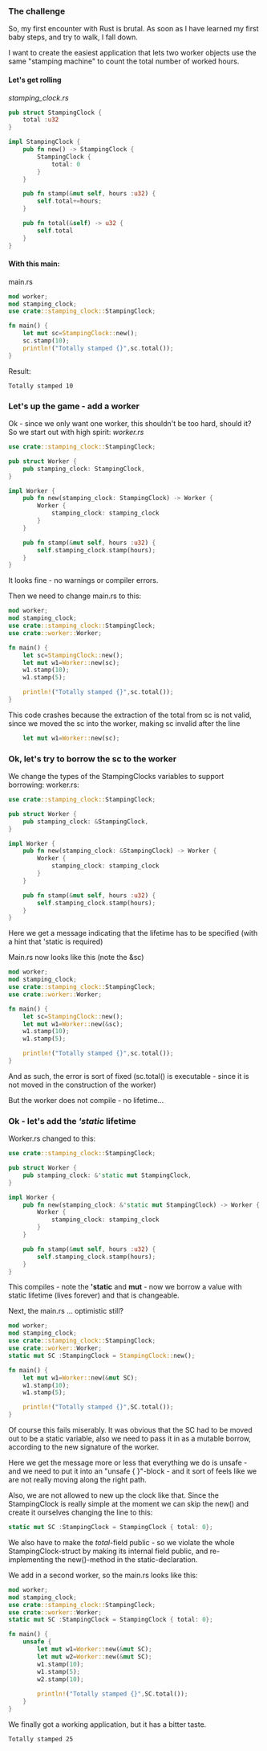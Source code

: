 ### The challenge
So, my first encounter with Rust is brutal. As soon as I have learned my first baby steps, and try to walk, I fall down.

I want to create the easiest application that lets two worker objects use the same "stamping machine" to count the total number of worked hours.
#### Let's get rolling
_stamping_clock.rs_
```Rust
pub struct StampingClock {
    total :u32
}

impl StampingClock {
    pub fn new() -> StampingClock {
        StampingClock {
            total: 0
        }
    }

    pub fn stamp(&mut self, hours :u32) {
        self.total+=hours;
    }

    pub fn total(&self) -> u32 {
        self.total
    }
}
```

#### With this main:
main.rs
```Rust
mod worker;
mod stamping_clock;
use crate::stamping_clock::StampingClock;

fn main() {
    let mut sc=StampingClock::new();
    sc.stamp(10);
    println!("Totally stamped {}",sc.total());
}
```
Result:
```
Totally stamped 10
```
### Let's up the game - add a worker
Ok - since we only want one worker, this shouldn't be too hard, should it?
So we start out with high spirit:
_worker.rs_
```Rust
use crate::stamping_clock::StampingClock;

pub struct Worker {
    pub stamping_clock: StampingClock,
}

impl Worker {
    pub fn new(stamping_clock: StampingClock) -> Worker {
        Worker {
            stamping_clock: stamping_clock
        }
    }

    pub fn stamp(&mut self, hours :u32) {
        self.stamping_clock.stamp(hours);
    }
}
```
It looks fine - no warnings or compiler errors.

Then we need to change main.rs to this:
```Rust
mod worker;
mod stamping_clock;
use crate::stamping_clock::StampingClock;
use crate::worker::Worker;

fn main() {
    let sc=StampingClock::new();
    let mut w1=Worker::new(sc);
    w1.stamp(10);
    w1.stamp(5);

    println!("Totally stamped {}",sc.total());
}
```
This code crashes because the extraction of the total from sc is not valid, since we moved the sc into the worker, making sc invalid after the line 
```Rust
    let mut w1=Worker::new(sc);
```
### Ok, let's try to borrow the sc to the worker
We change the types of the StampingClocks variables to support borrowing:
worker.rs:
```Rust
use crate::stamping_clock::StampingClock;

pub struct Worker {
    pub stamping_clock: &StampingClock,
}

impl Worker {
    pub fn new(stamping_clock: &StampingClock) -> Worker {
        Worker {
            stamping_clock: stamping_clock
        }
    }

    pub fn stamp(&mut self, hours :u32) {
        self.stamping_clock.stamp(hours);
    }
}
```
Here we get a message indicating that the lifetime has to be specified (with a hint that 'static is required)

Main.rs now looks like this (note the &sc)
```Rust
mod worker;
mod stamping_clock;
use crate::stamping_clock::StampingClock;
use crate::worker::Worker;

fn main() {
    let sc=StampingClock::new();
    let mut w1=Worker::new(&sc);
    w1.stamp(10);
    w1.stamp(5);

    println!("Totally stamped {}",sc.total());
}
```
And as such, the error is sort of fixed (sc.total() is executable - since it is not moved in the construction of the worker)

But the worker does not compile - no lifetime...
### Ok - let's add the _'static_ lifetime
Worker.rs changed to this:
```Rust
use crate::stamping_clock::StampingClock;

pub struct Worker {
    pub stamping_clock: &'static mut StampingClock,
}

impl Worker {
    pub fn new(stamping_clock: &'static mut StampingClock) -> Worker {
        Worker {
            stamping_clock: stamping_clock
        }
    }

    pub fn stamp(&mut self, hours :u32) {
        self.stamping_clock.stamp(hours);
    }
}
```
This compiles - note the **'static** and **mut** - now we borrow a value with static lifetime (lives forever) and that is changeable.

Next, the main.rs ... optimistic still?
```Rust
mod worker;
mod stamping_clock;
use crate::stamping_clock::StampingClock;
use crate::worker::Worker;
static mut SC :StampingClock = StampingClock::new();

fn main() {
    let mut w1=Worker::new(&mut SC);
    w1.stamp(10);
    w1.stamp(5);

    println!("Totally stamped {}",SC.total());
}
```
Of course this fails miserably. It was obvious that the SC had to be moved out to be a static variable, also we need to pass it in as a mutable borrow, according to the new signature of the worker.

Here we get the message more or less that everything we do is unsafe - and we need to put it into an "unsafe { }"-block - and it sort of feels like we are not really moving along the right path.

Also, we are not allowed to new up the clock like that. Since the StampingClock is really simple at the moment we can skip the new() and create it ourselves changing the line to this:
```Rust
static mut SC :StampingClock = StampingClock { total: 0};
```
We also have to make the _total_-field public - so we violate the whole StampingClock-struct by making its internal field public, and re-implementing the new()-method in the static-declaration.

We add in a second worker, so the main.rs looks like this:
```Rust
mod worker;
mod stamping_clock;
use crate::stamping_clock::StampingClock;
use crate::worker::Worker;
static mut SC :StampingClock = StampingClock { total: 0};

fn main() {
    unsafe {
        let mut w1=Worker::new(&mut SC);
        let mut w2=Worker::new(&mut SC);
        w1.stamp(10);
        w1.stamp(5);
        w2.stamp(10);
    
        println!("Totally stamped {}",SC.total());
    }
}
```
We finally got a working application, but it has a bitter taste.
```
Totally stamped 25
```